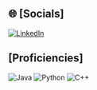 ## 🌐 [Socials]
[![LinkedIn](https://img.shields.io/badge/LinkedIn-%230077B5.svg?logo=linkedin&logoColor=white)](https://www.linkedin.com/in/sean-mckeen-8238a128b/)

## [Proficiencies]
![Java](https://img.shields.io/badge/java-%23ED8B00.svg?style=for-the-badge&logo=java&logoColor=white) ![Python](https://img.shields.io/badge/python-3670A0?style=for-the-badge&logo=python&logoColor=ffdd54) ![C++](https://img.shields.io/badge/C++-%23E34F26.svg?style=for-the-badge&logo=cpluspluslogoColor=white)

